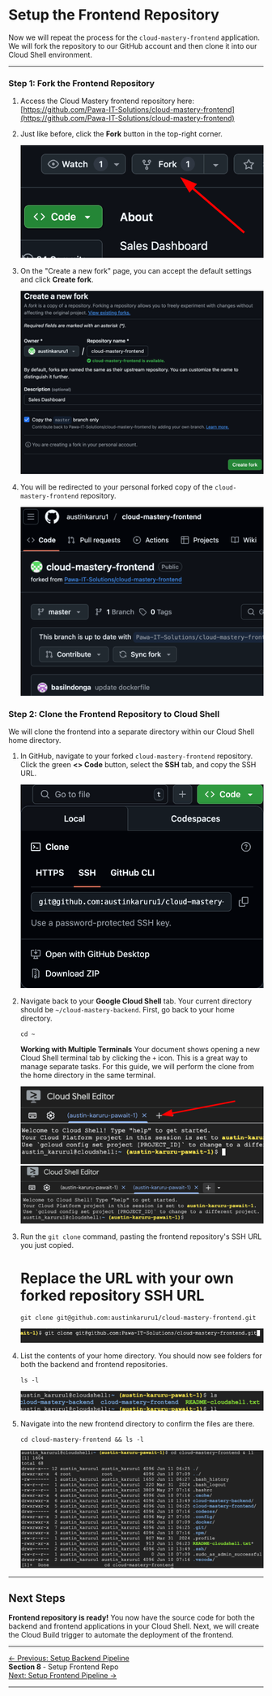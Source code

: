 # Setup the Frontend Repository

Now we will repeat the process for the `cloud-mastery-frontend` application. We will fork the repository to our GitHub account and then clone it into our Cloud Shell environment.

---

### Step 1: Fork the Frontend Repository

1.  Access the Cloud Mastery frontend repository here:
    [https://github.com/Pawa-IT-Solutions/cloud-mastery-frontend](https://github.com/Pawa-IT-Solutions/cloud-mastery-frontend)

2.  Just like before, click the **Fork** button in the top-right corner.

    ![Fork the Frontend Repository](assets/images/github_fork_button_frontend.png)

3.  On the "Create a new fork" page, you can accept the default settings and click **Create fork**.

    ![Create Frontend Fork Page](assets/images/github_create_fork_page_frontend.png)

4.  You will be redirected to your personal forked copy of the `cloud-mastery-frontend` repository.

    ![Forked Frontend Repository is Ready](assets/images/github_forked_repo_ready_frontend.png)

### Step 2: Clone the Frontend Repository to Cloud Shell

We will clone the frontend into a separate directory within our Cloud Shell home directory.

1.  In GitHub, navigate to your forked `cloud-mastery-frontend` repository. Click the green **<> Code** button, select the **SSH** tab, and copy the SSH URL.

    ![Copy Frontend SSH Clone URL](assets/images/github_copy_ssh_clone_url_backend.png)

2.  Navigate back to your **Google Cloud Shell** tab. Your current directory should be `~/cloud-mastery-backend`. First, go back to your home directory.

    ```
    cd ~
    ```

    **Working with Multiple Terminals**
        Your document shows opening a new Cloud Shell terminal tab by clicking the `+` icon. This is a great way to manage separate tasks. For this guide, we will perform the clone from the home directory in the same terminal.

    ![Open a New Cloud Shell Terminal](assets/images/cloudshell_open_new_terminal.png)
    ![Two Cloud Shell Terminals](assets/images/2-cloudshells.png)

3.  Run the `git clone` command, pasting the frontend repository's SSH URL you just copied.
    # Replace the URL with your own forked repository SSH URL

    ```
    git clone git@github.com:austinkaruru1/cloud-mastery-frontend.git
    ```

    ![Git Clone Output for Frontend in Cloud Shell](assets/images/cloudshell_clone_frontend.png)

4.  List the contents of your home directory. You should now see folders for both the backend and frontend repositories.

    ```
    ls -l
    ```
    ![List Both Cloned Repositories](assets/images/cloudshell_list_both_repos.png)

5.  Navigate into the new frontend directory to confirm the files are there.
    ```
    cd cloud-mastery-frontend && ls -l
    ```

    ![List contents of Cloud Mastery Frontend](assets/images/ll-cloud-mastery-frontend.png)

---

## Next Steps

**Frontend repository is ready!** You now have the source code for both the backend and frontend applications in your Cloud Shell. Next, we will create the Cloud Build trigger to automate the deployment of the frontend.

---
<div class="page-nav">
  <div class="nav-item">
    <a href="../setup-backend-pipeline/" class="btn-secondary">← Previous: Setup Backend Pipeline</a>
  </div>
  <div class="nav-item">
    <span><strong>Section 8 </strong> -  Setup Frontend Repo </span>
  </div>
  <div class="nav-item">
    <a href="../setup-frontend-pipeline" class="btn-primary">Next: Setup Frontend Pipeline →</a>
  </div>
</div>

---